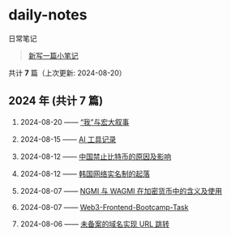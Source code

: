 # daily-notes

日常笔记

> [新写一篇小笔记](https://github.com/whisper-xiang/daily-notes/issues/new)

共计 **7** 篇（上次更新: 2024-08-20）

## 2024 年 (共计 7 篇)

1. 2024-08-20 —— [“我”与宏大叙事](https://github.com/whisper-xiang/daily-notes/issues/28)

2. 2024-08-15 —— [AI 工具记录](https://github.com/whisper-xiang/daily-notes/issues/27)

3. 2024-08-12 —— [中国禁止比特币的原因及影响](https://github.com/whisper-xiang/daily-notes/issues/26)

4. 2024-08-12 —— [韩国网络实名制的起落](https://github.com/whisper-xiang/daily-notes/issues/25)

5. 2024-08-07 —— [NGMI 与 WAGMI 在加密货币中的含义及使用](https://github.com/whisper-xiang/daily-notes/issues/24)

6. 2024-08-07 —— [Web3-Frontend-Bootcamp-Task](https://github.com/whisper-xiang/daily-notes/issues/23)

7. 2024-08-06 —— [未备案的域名实现 URL 跳转](https://github.com/whisper-xiang/daily-notes/issues/18)
